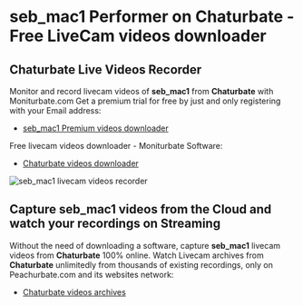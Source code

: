 # seb_mac1 Performer on Chaturbate - Free LiveCam videos downloader

## Chaturbate Live Videos Recorder

Monitor and record livecam videos of **seb_mac1** from **Chaturbate** with Moniturbate.com
Get a premium trial for free by just and only registering with your Email address:
* [seb_mac1 Premium videos downloader](https://moniturbate.com/request-demo-licence-key.html)

Free livecam videos downloader - Moniturbate Software:
* [Chaturbate videos downloader](https://moniturbate.com/moniturbate-download-software.html)

![seb_mac1 livecam videos recorder](https://peachurnet.com/templates/moniturbate-software.png)


## Capture seb_mac1 videos from the Cloud and watch your recordings on Streaming

Without the need of downloading a software, capture **seb_mac1** livecam videos from **Chaturbate** 100% online.
Watch Livecam archives from **Chaturbate** unlimitedly from thousands of existing recordings, only on Peachurbate.com and its websites network:
* [Chaturbate videos archives](https://peachurnet.com/)